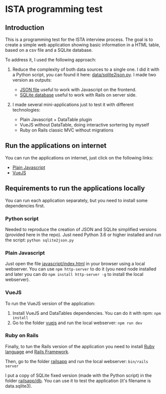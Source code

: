 # ISTA programming test

## Introduction

This is a programming test for the ISTA interview process. The goal is to create a simple web application showing basic information in a HTML table, based on a csv file and a SQLite database.

To address it, I used the following approach:

1. Reduce the complexity of both data sources to a single one. I did it with a Python script, you can found it here: [data/sqlite2json.py](data/sqlite2json.py). I made two version as outputs: 
   - [JSON file](data/data.json) useful to work with Javascript on the frontend.
   - [SQLite database](data/data_fixed.sqlite3) useful to work with Rails on server side.

2. I made several mini-applications just to test it with different technologies:
   - Plain Javascript + DataTable plugin
   - VueJS without DataTable, doing interactive sortering by myself
   - Ruby on Rails classic MVC without migrations

## Run the applications on internet

You can run the applications on internet, just click on the following links:
- [Plain Javascript](https://fedegonzal.github.io/ista-test/javascript/)
- [VueJS](https://fedegonzal.github.io/ista-test/vuejs/dist/)

## Requirements to run the applications locally

You can run each application separately, but you need to install some dependencies first.

### Python script

Needed to reproduce the creation of JSON and SQLite simplified versions (provided here in the repo). Just need Python 3.6 or higher installed and run the script:
```python sqlite2json.py```

### Plain Javascript

Just open the file [javascript/index.html](javascript/index.html) in your browser using a local webserver. You can use ```npm http-server``` to do it (you need node installed and later you can do ```npm install http-server -g``` to install the local webserver).

### VueJS

To run the VueJS version of the application:
1. Install VueJS and DataTables dependencies. You can do it with npm: ```npm install```
2. Go to the folder [vuejs](vuejs) and run the local webserver: ```npm run dev```

### Ruby on Rails

Finally, to tun the Rails version of the application you need to install [Ruby language](https://www.ruby-lang.org/en/) and [Rails Framework](https://rubyonrails.org/). 

Then, go to the folder [railsapp](railsapp) and run the local webserver: ```bin/rails server```

I put a copy of SQLite fixed version (made with the Python script) in the folder [railsapp/db](railsapp/db). You can use it to test the application (it's filename is data.sqlite3).
